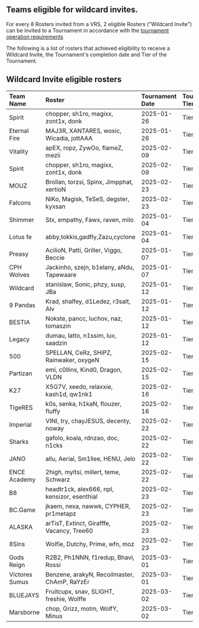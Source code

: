## Teams eligible for wildcard invites.

For every 8 Rosters invited from a VRS, 2 eligible Rosters ("Wildcard Invite") can be invited to a Tournament in accordance with the [tournament operation requirements](https://github.com/ValveSoftware/counter-strike_rules_and_regs/blob/main/tournament-operation-requirements.md)

The following is a list of rosters that achieved eligibility to receive a Wildcard Invite, the Tournament's completion date and Tier of the Tournament.

## Wildcard Invite eligible rosters

| Team Name | Roster | Tournament Date | Tournament Tier |
|:----------|:-------|:----------------|:----------------|
| Spirit | chopper, sh1ro, magixx, zont1x, donk | 2025-01-26 | Tier 1 |
| Eternal Fire | MAJ3R, XANTARES, woxic, Wicadia, jottAAA | 2025-01-26 | Tier 1 |
| Vitality | apEX, ropz, ZywOo, flameZ, mezii | 2025-02-09 | Tier 1 |
| Spirit | chopper, sh1ro, magixx, zont1x, donk | 2025-02-09 | Tier 1 |
| MOUZ | Brollan, torzsi, Spinx, Jimpphat, xertioN | 2025-02-23 | Tier 1 |
| Falcons | NiKo, Magisk, TeSeS, degster, kyxsan | 2025-02-23 | Tier 1 |
| Shimmer | Stx, empathy, Fawx, raven, milo | 2025-01-04 | Tier 2 |
| Lotus fe | abby,tokkis,gadfly,Zazu,cyclone | 2025-01-04 | Tier 2 |
| Preasy | AcilioN, Patti, Griller, Viggo, Beccie | 2025-01-07 | Tier 2 |
| CPH Wolves | Jackinho, szejn, b1elany, aNdu, Tapewaare | 2025-01-07 | Tier 2 |
| Wildcard | stanislaw, Sonic, phzy, susp, JBa | 2025-01-12 | Tier 2 |
| 9 Pandas | Krad, shalfey, d1Ledez, r3salt, Alv | 2025-01-12 | Tier 2 |
| BESTIA | Nokste, pancc, luchov, naz, tomaszin | 2025-01-12 | Tier 2 |
| Legacy | dumau, latto, n1ssim, lux, saadzin | 2025-01-12 | Tier 2 |
| 500 | SPELLAN, CeRz, SHiPZ, Rainwaker, oxygeN | 2025-02-15 | Tier 2 |
| Partizan | emi, c0llins, Kind0, Dragon, VLDN | 2025-02-15 | Tier 2 |
| K27 | X5G7V, xeedo, relaxxie, kash1d, qw1nk1 | 2025-02-16 | Tier 2 |
| TigeRES | k0s, senka, h1kaN, flouzer, fluffy | 2025-02-16 | Tier 2 |
| Imperial | VINI, try, chayJESUS, decenty, noway | 2025-02-22 | Tier 2 |
| Sharks | gafolo, koala, rdnzao, doc, n1cks | 2025-02-22 | Tier 2 |
| JANO | allu, Aerial, Sm1llee, HENU, Jelo | 2025-02-22 | Tier 2 |
| ENCE Academy | 2high, myltsi, millert, teme, Schwarz | 2025-02-22 | Tier 2 |
| B8 | headtr1ck, alex666, npl, kensizor, esenthial | 2025-02-23 | Tier 2 |
| BC.Game | jkaem, nexa, nawwk, CYPHER, pr1metapz | 2025-02-23 | Tier 2 |
| ALASKA | arTisT, Extinct, Girafffe, Vacancy, Tree60 | 2025-02-23 | Tier 2 |
| 8Sins | Wolfie, Dutchy, Prime, wfn, moz | 2025-02-23 | Tier 2 |
| Gods Reign | R2B2, Ph1NNN, f1redup, Bhavi, Rossi| 2025-03-01 | Tier 2 |
| Victores Sumus | Benzene, arakyN, Recoilmaster, ChAmP, RaYzEr | 2025-03-01 | Tier 2 |
| BLUEJAYS | Fruitcupx, snav, SLIGHT, freshie, Wolffe | 2025-03-02 | Tier 2 |
| Marsborne | chop, Grizz, motm, WolfY, Minus | 2025-03-02 | Tier 2 |
